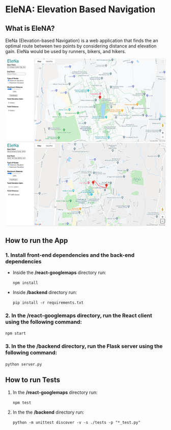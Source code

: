 # EleNA: Elevation Based Navigation

## What is EleNA?
EleNa (Elevation-based Navigation) is a web application that finds the an optimal route between two points by considering distance and elevation gain. EleNa would be used by runners, bikers, and hikers.

<img src="static_images/image1.PNG" alt="UI 1" width="1000"/>
<img src="static_images/image2.PNG" alt="UI 2" width="1000"/>

## How to run the App

### 1. Install front-end dependencies and the back-end dependencies

- Inside the **/react-googlemaps** directory run:
    
    `npm install`

- Inside **/backend** directory run:
        
    `pip install -r requirements.txt`

### 2. In the **/react-googlemaps** directory, run the React client using the following command:

`npm start`

### 3. In the the **/backend** directory, run the Flask server using the following command:

`python server.py`

## How to run Tests

1. In the **/react-googlemaps** directory run:

    `npm test` 

2. In the the **/backend** directory run:

    `python -m unittest discover -v -s ./tests -p "*_test.py"` 

